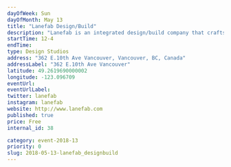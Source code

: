 ```yaml
---
dayOfWeek: Sun
dayOfMonth: May 13
title: "Lanefab Design/Build"
description: "Lanefab is an integrated design/build company that crafts custom homes and infill mini-homes (or “laneway houses”) with design quality & energy efficiency as core values. <br> <br> Visit our design studio to see  samples of passive house windows and doors and understand how they work. "
startTime: 12-4
endTime: 
type: Design Studios
address: "362 E.10th Ave Vancouver, Vancouver, BC, Canada"
addressLabel: "362 E.10th Ave Vancouver"
latitude: 49.2619690000002
longitude: -123.096709
eventUrl: 
eventUrlLabel: 
twitter: lanefab
instagram: lanefab
website: http://www.lanefab.com
published: true
price: Free
internal_id: 38

category: event-2018-13
priority: 0
slug: 2018-05-13-lanefab_designbuild
---
```

